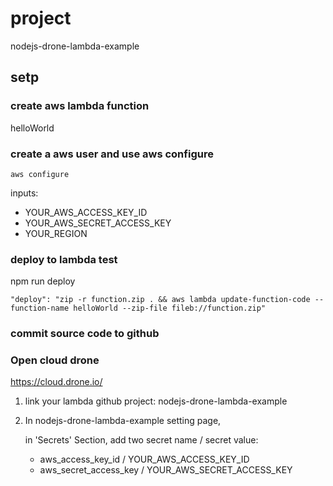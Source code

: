 # project
nodejs-drone-lambda-example

## setp 
### create aws lambda function
helloWorld

### create a aws user and use aws configure
```
aws configure
```
inputs:
- YOUR_AWS_ACCESS_KEY_ID
- YOUR_AWS_SECRET_ACCESS_KEY
- YOUR_REGION

### deploy to lambda test
npm run deploy
```
"deploy": "zip -r function.zip . && aws lambda update-function-code --function-name helloWorld --zip-file fileb://function.zip"
```

### commit source code to github


### Open cloud drone
https://cloud.drone.io/

1. link your lambda github project: nodejs-drone-lambda-example
2. In nodejs-drone-lambda-example setting page, 

   in 'Secrets' Section, add two secret name / secret value: 
    
     - aws_access_key_id / YOUR_AWS_ACCESS_KEY_ID
     - aws_secret_access_key / YOUR_AWS_SECRET_ACCESS_KEY





